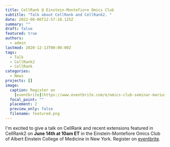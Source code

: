 ```yaml
---
title: CellRank @ Einstein-Montefiore Omics Club
subtitle: "Talk about CellRank and CellRank2. "
date: 2022-06-06T12:57:18.125Z
summary: ""
draft: false
featured: true
authors:
  - admin
lastmod: 2020-12-13T00:00:00Z
tags:
  - Talk
  - CellRank2
  - CellRank
categories:
  - News
projects: []
image:
  caption: Register on
    [eventbrite](https://www.eventbrite.com/e/omics-club-seminar-marius-lange-registration-354805040427)
  focal_point: ""
  placement: 2
  preview_only: false
  filename: featured.png
---
```

I'm excited to give a talk on CellRank and recent extensions featured in CellRank2 on **June 14th at 10am ET** in the Einstein-Montefiore Omics Club of Albert Einstein College of Medicine in New York. Register on [eventbrite](https://www.eventbrite.com/e/omics-club-seminar-marius-lange-registration-354805040427).
